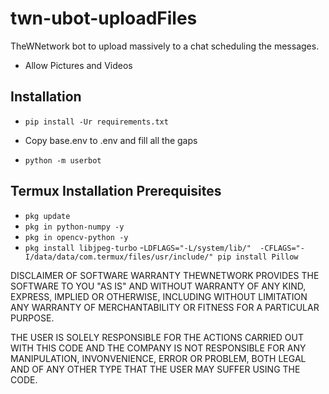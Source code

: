 # twn-ubot-uploadFiles
TheWNetwork bot to upload massively to a chat scheduling the messages.
- Allow Pictures and Videos


## Installation
- ``pip install -Ur requirements.txt``

- Copy base.env to .env and fill all the gaps

- ``python -m userbot`` 

## Termux Installation Prerequisites

- ``pkg update`` 
- ``pkg in python-numpy -y`` 
- ``pkg in opencv-python -y``
- ``pkg install libjpeg-turbo``
-``LDFLAGS="-L/system/lib/" 
-CFLAGS="-I/data/data/com.termux/files/usr/include/" pip install Pillow``

DISCLAIMER OF SOFTWARE WARRANTY
THEWNETWORK PROVIDES THE SOFTWARE TO YOU "AS IS" AND WITHOUT WARRANTY OF ANY KIND, EXPRESS, IMPLIED OR OTHERWISE, INCLUDING WITHOUT LIMITATION ANY WARRANTY OF MERCHANTABILITY OR FITNESS FOR A PARTICULAR PURPOSE.

THE USER IS SOLELY RESPONSIBLE FOR THE ACTIONS CARRIED OUT WITH THIS CODE AND THE COMPANY IS NOT RESPONSIBLE FOR ANY MANIPULATION, INVONVENIENCE, ERROR OR PROBLEM, BOTH LEGAL AND OF ANY OTHER TYPE THAT THE USER MAY SUFFER USING THE CODE.

